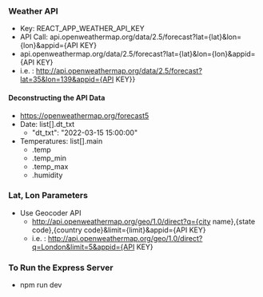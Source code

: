 ### Weather API

* Key: REACT_APP_WEATHER_API_KEY
* API Call: api.openweathermap.org/data/2.5/forecast?lat={lat}&lon={lon}&appid={API KEY}
* api.openweathermap.org/data/2.5/forecast?lat={lat}&lon={lon}&appid={API KEY}
* i.e. : http://api.openweathermap.org/data/2.5/forecast?lat=35&lon=139&appid={API KEY}}

#### Deconstructing the API Data

* https://openweathermap.org/forecast5
* Date: list[].dt_txt
    * "dt_txt": "2022-03-15 15:00:00"
* Temperatures: list[].main
    * .temp
    * .temp_min
    * .temp_max
    * .humidity

### Lat, Lon Parameters

* Use Geocoder API
    * http://api.openweathermap.org/geo/1.0/direct?q={city name},{state code},{country code}&limit={limit}&appid={API KEY}
    * i.e. : http://api.openweathermap.org/geo/1.0/direct?q=London&limit=5&appid={API KEY}



### To Run the Express Server

* npm run dev